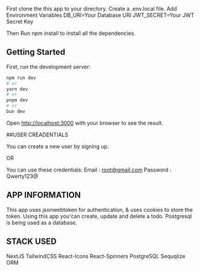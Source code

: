 First clone the this app to your directory.
Create a .env.local file.
Add Environment Variables
DB_URI=Your Database URI
JWT_SECRET=Your JWT Secret Key

Then Run 
npm install
to install all the dependencies.


## Getting Started

First, run the development server:

```bash
npm run dev
# or
yarn dev
# or
pnpm dev
# or
bun dev
```

Open [http://localhost:3000](http://localhost:3000) with your browser to see the result.


##USER CREADENTIALS

You can create a new user by signing up.

OR

You can use these credentials:
Email : root@gmail.com
Password : Qwerty123@

## APP INFORMATION


This app uses jsonwebtoken for authentication, & uses cookies to store the token.
Using this app you'can create, update and delete a todo.
Postgresql is being used as a database.


## STACK USED

NextJS
TailwindCSS
React-Icons
React-Spinners
PostgreSQL
Sequqlize ORM

